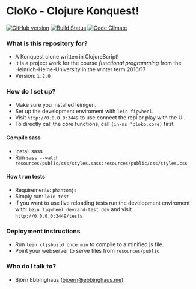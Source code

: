 # CloKo - Clojure Konquest! #

[![GitHub version](https://badge.fury.io/gh/MrOerni%2FCloko.svg)](https://badge.fury.io/gh/MrOerni%2FCloko)
[![Build Status](https://travis-ci.com/MrOerni/Cloko.svg?token=Rnk3s5asaiAz4eG6YMXs&branch=master)](https://travis-ci.com/MrOerni/Cloko)
[![Code Climate](https://codeclimate.com/github/MrOerni/Cloko/badges/gpa.svg)](https://codeclimate.com/github/MrOerni/Cloko)

### What is this repository for? ###
* A Konquest clone written in ClojureScript!
* It is a project work for the course _functional programming_ from the Heinrich-Heine-University in the winter term 2016/17
* Version: `1.2.0`

### How do I set up? ###
* Make sure you installed leinigen.
* Set up the development enviroment with `lein figwheel`.
* Visit `http://0.0.0.0:3449` to use connect the repl or play with the UI.
* To directly call the core functions, call `(in-ns 'cloko.core)` first.

#### Compile sass ###
* Install sass
* Run `sass --watch resources/public/css/styles.sass:resources/public/css/styles.css`

#### How t run tests ####
* Requirements: `phantomjs`
* Simply run: `lein test`
* If you want to use live reloading tests run the development enviroment with: `lein figwheel devcard-test dev` and visit `http://0.0.0.0:3449/tests`

### Deployment instructions ###
* Run `lein cljsbuild once min` to compile to a minified js file.
* Point your webserver to serve files from `resources/public`


### Who do I talk to? ###
* Björn Ebbinghaus ([bjoern@ebbinghaus.me](mailto:bjoern@ebbinghaus.me))
